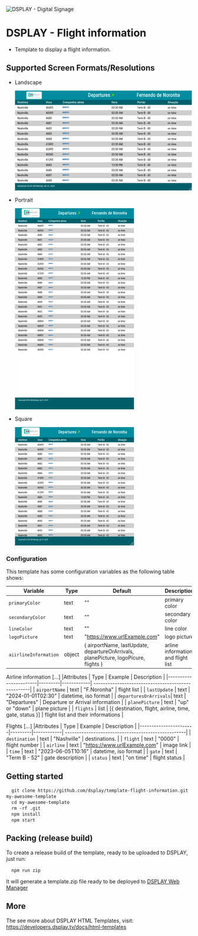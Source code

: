 ![DSPLAY - Digital Signage](https://developers.dsplay.tv/assets/images/dsplay-logo.png)

# DSPLAY - Flight information
- Template to display a flight information.

## Supported Screen Formats/Resolutions

- Landscape

  ![Landscape](docs/screenshots/landscape.png)
- Portrait

  ![Portrait](docs/screenshots/portrait.png)
- Square

  ![Square](docs/screenshots/square.png)

### Configuration

This template has some configuration variables as the following table shows:

| Variable              | Type    | Default    | Description                                        |
|-----------------------|---------|------------| ---------------------------------------------------|
| `primaryColor`        | text   | ""    | primary color    |
| `secondaryColor`        | text   | ""    | secondary color    |
| `lineColor`        | text   | ""    | line color    |
| `logoPicture` | text   | "https://www.urlExample.com" | logo picture |
| `aiirlineInformation`          | object   | { airportName, lastUpdate, departureOrArrivals, planePicture, logoPicure, flights }    | arline information and flight list    |

Airline information [...]
|Attributes             | Type    | Example    | Description                                        |
|-----------------------|---------|------------| ---------------------------------------------------|
| `airportName`         | text   | "F.Noronha"    | flight list    |
| `lastUpdate`          | text   | "2024-01-01T02:30"    | datetime, iso format    |
| `departuresOrArrivals`| text   | "Departures"    | Departure or Arrival information    |
| `planePicture`        | text   | "up" or "down"    | plane picture    |
| `flights`  | list   | [{ destination, flight, airline, time, gate, status }]    | flight list and their informations    |



Flights [...]
|Attributes             | Type    | Example    | Description                                        |
|-----------------------|---------|------------| ---------------------------------------------------|
| `destination`          | text   | "Nashville"    | destinations.                                |
| `flight`          | text   | "0000"    | flight number    |
| `airline`          | text   | "https://www.urlExample.com"    | image link    |
| `time`          | text   | "2023-06-05T10:16"    | datetime, iso format    |
| `gate`          | text   | "Term B - 52"    | gate description    |
| `status`          | text   | "on time"    | flight status    |


## Getting started
```
  git clone https://github.com/dsplay/template-flight-information.git my-awesome-template
  cd my-awesome-template
  rm -rf .git
  npm install
  npm start
```

## Packing (release build)
  To create a release build of the template, ready to be uploaded to DSPLAY, just run:
  ```
    npm run zip
  ```
  It will generate a template.zip file ready to be deployed to [DSPLAY Web Manager](https://manager.dsplay.tv/template/create)

## More

The see more about DSPLAY HTML Templates, visit: https://developers.dsplay.tv/docs/html-templates
